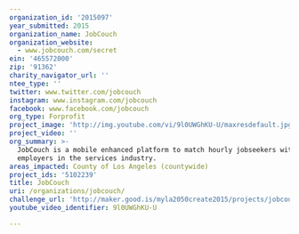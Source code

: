 ```yaml
---
organization_id: '2015097'
year_submitted: 2015
organization_name: JobCouch
organization_website:
  - www.jobcouch.com/secret
ein: '465572000'
zip: '91362'
charity_navigator_url: ''
ntee_type: ''
twitter: www.twitter.com/jobcouch
instagram: www.instagram.com/jobcouch
facebook: www.facebook.com/jobcouch
org_type: Forprofit
project_image: 'http://img.youtube.com/vi/9l0UWGhKU-U/maxresdefault.jpg'
project_video: ''
org_summary: >-
  JobCouch is a mobile enhanced platform to match hourly jobseekers with
  employers in the services industry.
areas_impacted: County of Los Angeles (countywide)
project_ids: '5102239'
title: JobCouch
uri: /organizations/jobcouch/
challenge_url: 'http://maker.good.is/myla2050create2015/projects/jobcouch.html'
youtube_video_identifier: 9l0UWGhKU-U

---
```

